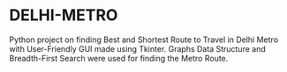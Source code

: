 # DELHI-METRO

Python project on finding Best and Shortest Route to Travel in Delhi Metro with User-Friendly GUI made using Tkinter. Graphs Data Structure and Breadth-First Search were used for finding the Metro Route.
